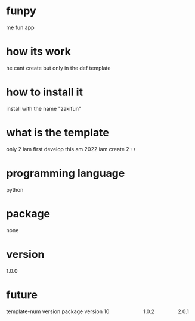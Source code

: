 # funpy
me fun app
# how its work
he cant create but only in the def template
# how to install it
install with the name "zakifun"
# what is the template
only 2 iam first develop this am 2022 iam create 2++
# programming language
python
# package
none
# version
1.0.0 
# future
template-num version package version
10&nbsp;&nbsp;&nbsp;&nbsp;&nbsp;&nbsp;&nbsp;&nbsp;&nbsp;&nbsp;&nbsp;&nbsp;&nbsp;&nbsp;&nbsp;&nbsp;&nbsp;&nbsp;&nbsp;&nbsp;&nbsp;&nbsp;&nbsp;1.0.2&nbsp;&nbsp;&nbsp;&nbsp;&nbsp;&nbsp;&nbsp;&nbsp;&nbsp;&nbsp;&nbsp;&nbsp;&nbsp;&nbsp;&nbsp;&nbsp;2.0.1